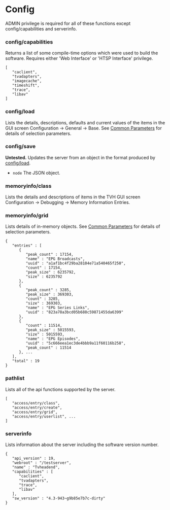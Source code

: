 # Config

ADMIN privilege is required for all of these functions except config/capabilities and serverinfo.

### config/capabilities

Returns a list of some compile-time options which were used to build the software. Requires either 'Web Interface' or 'HTSP Interface' privilege.

```
[
   "caclient",
   "tvadapters",
   "imagecache",
   "timeshift",
   "trace",
   "libav"
]
```

### config/load

Lists the details, descriptions, defaults and current values of the items in the GUI screen Configuration -> General -> Base. See [Common Parameters](common-parameters.md) for details of selection parameters.

### config/save

**Untested.** Updates the server from an object in the format produced by [config/load](config.md#config-load).

* `node` The JSON object.

### memoryinfo/class

Lists the details and descriptions of items in the TVH GUI screen Configuration -> Debugging -> Memory Information Entries.

### memoryinfo/grid

Lists details of in-memory objects. See [Common Parameters](common-parameters.md) for details of selection parameters.

```
{
   "entries" : [
      {
         "peak_count" : 17154,
         "name" : "EPG Broadcasts",
         "uuid" : "a1af1bc4f29ba28104e71a540465f250",
         "count" : 17154,
         "peak_size" : 6235792,
         "size" : 6235792
      },
      {
         "peak_count" : 3285,
         "peak_size" : 369303,
         "count" : 3285,
         "size" : 369303,
         "name" : "EPG Series Links",
         "uuid" : "823a78a3bcd05b688c59871455da6399"
      },
      {
         "count" : 11514,
         "peak_size" : 5015593,
         "size" : 5015593,
         "name" : "EPG Episodes",
         "uuid" : "5c666eea1ec3de4bbb9a11f60116b258",
         "peak_count" : 11514
      }, ...
   ],
   "total" : 19
}
```

### pathlist

Lists all of the api functions supported by the server.

```
[
   "access/entry/class",
   "access/entry/create",
   "access/entry/grid",
   "access/entry/userlist", ...
]
```

### serverinfo

Lists information about the server including the software version number.

```
{
   "api_version" : 19,
   "webroot" : "/testserver",
   "name" : "Tvheadend",
   "capabilities" : [
      "caclient",
      "tvadapters",
      "trace",
      "libav"
   ],
   "sw_version" : "4.3-943~g9b85e7b7c-dirty"
}
```
